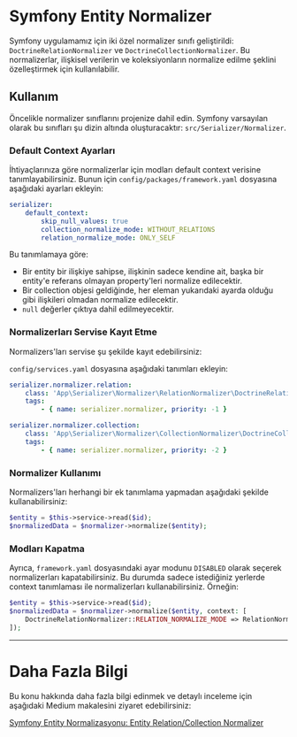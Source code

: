 # Symfony Entity Normalizer
Symfony uygulamamız için iki özel normalizer sınıfı geliştirildi: `DoctrineRelationNormalizer` ve `DoctrineCollectionNormalizer`. Bu normalizerlar, ilişkisel verilerin ve koleksiyonların normalize edilme şeklini özelleştirmek için kullanılabilir.

## Kullanım

Öncelikle normalizer sınıflarını projenize dahil edin. Symfony varsayılan olarak bu sınıfları şu dizin altında oluşturacaktır: `src/Serializer/Normalizer`.

### Default Context Ayarları

İhtiyaçlarınıza göre normalizerlar için modları default context verisine tanımlayabilirsiniz. Bunun için `config/packages/framework.yaml` dosyasına aşağıdaki ayarları ekleyin:

```yaml
serializer:
    default_context:
        skip_null_values: true
        collection_normalize_mode: WITHOUT_RELATIONS
        relation_normalize_mode: ONLY_SELF
```

Bu tanımlamaya göre:

- Bir entity bir ilişkiye sahipse, ilişkinin sadece kendine ait, başka bir entity'e referans olmayan property'leri normalize edilecektir.
- Bir collection objesi geldiğinde, her eleman yukarıdaki ayarda olduğu gibi ilişkileri olmadan normalize edilecektir.
- `null` değerler çıktıya dahil edilmeyecektir.

### Normalizerları Servise Kayıt Etme

Normalizers'ları servise şu şekilde kayıt edebilirsiniz:

`config/services.yaml` dosyasına aşağıdaki tanımları ekleyin:

```yaml
serializer.normalizer.relation:
    class: 'App\Serializer\Normalizer\RelationNormalizer\DoctrineRelationNormalizer'
    tags:
        - { name: serializer.normalizer, priority: -1 }

serializer.normalizer.collection:
    class: 'App\Serializer\Normalizer\CollectionNormalizer\DoctrineCollectionNormalizer'
    tags:
        - { name: serializer.normalizer, priority: -2 }
```

### Normalizer Kullanımı

Normalizers'ları herhangi bir ek tanımlama yapmadan aşağıdaki şekilde kullanabilirsiniz:

```php
$entity = $this->service->read($id);
$normalizedData = $normalizer->normalize($entity);
```

### Modları Kapatma

Ayrıca, `framework.yaml` dosyasındaki ayar modunu `DISABLED` olarak seçerek normalizerları kapatabilirsiniz. Bu durumda sadece istediğiniz yerlerde context tanımlaması ile normalizerları kullanabilirsiniz. Örneğin:

```php
$entity = $this->service->read($id);
$normalizedData = $normalizer->normalize($entity, context: [
    DoctrineRelationNormalizer::RELATION_NORMALIZE_MODE => RelationNormalizeMode::ONLY_SELF
]);
```
---

# Daha Fazla Bilgi

Bu konu hakkında daha fazla bilgi edinmek ve detaylı inceleme için aşağıdaki Medium makalesini ziyaret edebilirsiniz:

[Symfony Entity Normalizasyonu: Entity Relation/Collection Normalizer](https://medium.com/@emreuyguc/symfony-custom-entity-normalizer-3f4477ed3feb)
